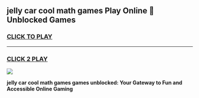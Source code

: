 
## jelly car cool math games Play Online 👋 Unblocked Games
<h3>
<a href="https://news.freeplayer.one?title=jelly_car_cool_math_games&ref=17CMG">CLICK TO PLAY</a></h3>
<hr>

<h3>
<a href="https://news.freeplayer.one?title=jelly_car_cool_math_games&ref=17CMG">CLICK 2 PLAY</a>
  
</h3>

<a href="https://news.freeplayer.one?title=jelly_car_cool_math_games&ref=17CMG/"><img src="https://clearcache.store/games.png"></a>


**jelly car cool math games games unblocked: Your Gateway to Fun and Accessible Online Gaming**
